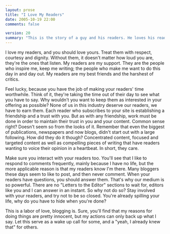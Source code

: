 ```yaml
---
layout: prose
title: "I Love My Readers"
date: 2005-10-19 22:00
comments: false

version: 20
summary: "This is the story of a guy and his readers. He loves his readers, and hopefully his readers love him. Maybe."
---
```


I love my readers, and you should love yours. Treat them with respect, courtesy and dignity. Without them, it doesn't matter how loud you are, they're the ones that listen. My readers are my support. They are the people who inspire me, keep me writing; the people who make me want to do this day in and day out. My readers are my best friends and the harshest of critics.

Feel lucky, because you have the job of making your readers' time worthwhile. Think of it, they're taking the time out of their day to see what you have to say. Why wouldn't you want to keep them as interested in your offering as possible? None of us in this industry deserve our readers, we have to earn them. Each reader who subscribes to your site is establishing a friendship and a trust with you. But as with any friendship, work must be done in order to maintain their trust in you and your content. Common sense right? Doesn't seem so from the looks of it. Remember that even the biggest of publications, newspapers and now blogs, didn't start out with a large following. How did they do it though? Concentrated content, focused and targeted content as well as compelling pieces of writing that have readers wanting to voice their opinion in a heartbeat. In short, they care.

Make sure you interact with your readers too. You'll see that I like to respond to comments frequently, mainly because I have no life, but the more applicable reason is that my readers know I'm there. Many bloggers these days seem to like to post, and then never comment. When your readers have questions, you should answer them. That's why our medium is so powerful. There are no "Letters to the Editor" sections to wait for, editors like you and I can answer in an instant. So why not do so? Stay involved with your readers, and try not to be so closed. You're already spilling your life, why do you have to hide when you're done?

This is a labor of love, blogging is. Sure, you'll find that my reasons for doing things are pretty innocent, but my actions can only back up what I say. Let this serve as a wake up call for some, and a "yeah, I already knew that" for others.
